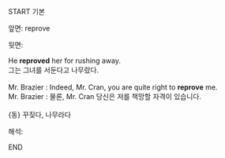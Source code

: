 START
기본

앞면:
reprove


뒷면:
<div>He <b>reproved</b> her for rushing away. </div><div>그는 그녀를 서둔다고 나무랐다.</div><div><br></div><div><div>Mr. Brazier : Indeed, Mr. Cran, you are quite right to <strong>reprove</strong> me. </div><div><div>Mr. Brazier : 물론, Mr. Cran 당신은 저를 책망할 자격이 있습니다.</div></div></div><div><br></div><div>{동} 꾸짖다, 나무라다</div>


해석:

END